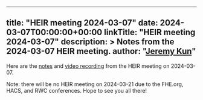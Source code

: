 <!-- mdformat off(yaml frontmatter) -->
---
title: "HEIR meeting 2024-03-07"
date: 2024-03-07T00:00:00+00:00
linkTitle: "HEIR meeting 2024-03-07"
description: >
    Notes from the 2024-03-07 HEIR meeting.
author: "[Jeremy Kun](https://jeremykun.com)"
---
<!-- mdformat on -->

Here are the
[notes](https://docs.google.com/document/d/1felxN5mFBV5LheP79is30jHRxlKLW0NQEo6FPDKxDKM/edit?usp=sharing)
and
[video recording](https://drive.google.com/file/d/1oVJG-fM72nNLiR1eXkzdeaqdDOEpTfK0/view?usp=sharing)
from the HEIR meeting on 2024-03-07.

Note: there will be no HEIR meeting on 2024-03-21 due
to the FHE.org, HACS, and RWC conferences. Hope to see
you all there!
